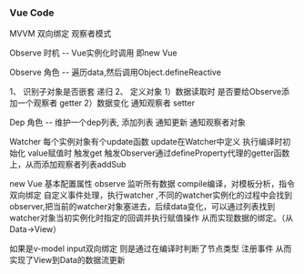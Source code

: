### Vue Code
MVVM 双向绑定 观察者模式

Observe 时机 -- Vue实例化时调用 即new Vue

Observe 角色 -- 遍历data,然后调用Object.defineReactive

1、 识别子对象是否嵌套 递归 
2、 定义对象 
    1）数据读取时 是否要给Observe添加一个观察者 getter
    2）数据变化 通知观察者 setter

Dep 角色 -- 维护一个dep列表, 添加列表 通知更新 通知观察者对象 

Watcher 每个实例对象有个update函数 update在Watcher中定义 执行编译时初始化 value赋值时 触发get 触发Observer通过defineProperty代理的getter函数上，从而添加观察者列表addSub

new Vue 基本配置属性 
observe 监听所有数据 
compile编译，对模板分析，指令 双向绑定 自定义事件处理，执行watcher ,不同的watcher实例化的过程中会找到observer,把当前的watcher对象塞进去，后续data变化，可以通过列表找到watcher对象当初实例化时指定的回调并执行赋值操作 从而实现数据的绑定。（从Data->View）

如果是v-model input双向绑定  则是通过在编译时判断了节点类型 注册事件 从而实现了View到Data的数据流更新